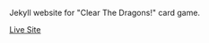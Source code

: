 Jekyll website for "Clear The Dragons!" card game.

[Live Site](https://dvbuntu.github.io/dragons/)
